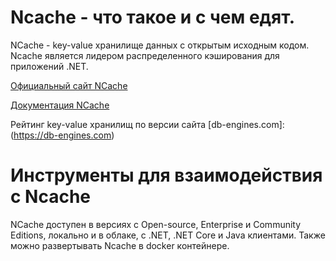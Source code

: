 # Ncache - что такое и с чем едят.

NCache - key-value хранилище данных с открытым исходным кодом. Ncache является лидером распределенного кэширования для приложений .NET.

[Официальный сайт NCache]

[Документация NCache]

Рейтинг key-value хранилищ по версии сайта [db-engines.com]:(https://db-engines.com)


# Инструменты для взаимодействия с Ncache

NCache доступен в версиях с Open-source, Enterprise и Community Editions, локально и в облаке, с .NET, .NET Core и Java клиентами.
Также можно развертывать Ncache в docker контейнере.


[Официальный сайт NCache]:https://www.alachisoft.com/
[Документация NCache]:https://www.alachisoft.com/resources/docs/#ncache
